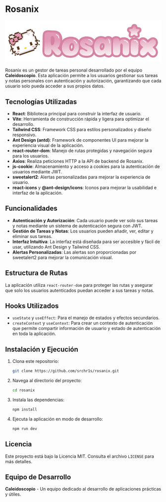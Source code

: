 # Rosanix

![Logo principal de Rosanix](./public/main-logo.png)

Rosanix es un gestor de tareas personal desarrollado por el equipo **Caleidoscopio**. Esta aplicación permite a los usuarios gestionar sus tareas y notas personales con autenticación y autorización, garantizando que cada usuario solo pueda acceder a sus propios datos.

## Tecnologías Utilizadas

- **React**: Biblioteca principal para construir la interfaz de usuario.
- **Vite**: Herramienta de construcción rápida y ligera para optimizar el desarrollo.
- **Tailwind CSS**: Framework CSS para estilos personalizados y diseño responsivo.
- **Ant Design (antd)**: Framework de componentes UI para mejorar la experiencia visual de la aplicación.
- **react-router-dom**: Manejo de rutas protegidas y navegación segura para los usuarios.
- **Axios**: Realiza peticiones HTTP a la API de backend de Rosanix.
- **js-cookie**: Almacenamiento y acceso a cookies para la autenticación de usuarios mediante JWT.
- **sweetalert2**: Alertas personalizadas para mejorar la experiencia de usuario.
- **react-icons** y **@ant-design/icons**: Iconos para mejorar la usabilidad e interfaz de la aplicación.

## Funcionalidades

- **Autenticación y Autorización**: Cada usuario puede ver solo sus tareas y notas mediante un sistema de autenticación segura con JWT.
- **Gestión de Tareas y Notas**: Los usuarios pueden añadir, ver, editar y eliminar sus tareas.
- **Interfaz Intuitiva**: La interfaz está diseñada para ser accesible y fácil de usar, utilizando Ant Design y Tailwind CSS.
- **Alertas Personalizadas**: Las alertas son proporcionadas por sweetalert2 para mejorar la comunicación visual.

## Estructura de Rutas

La aplicación utiliza `react-router-dom` para proteger las rutas y asegurar que solo los usuarios autenticados puedan acceder a sus tareas y notas.

## Hooks Utilizados

- `useState` y `useEffect`: Para el manejo de estados y efectos secundarios.
- `createContext` y `useContext`: Para crear un contexto de autenticación que permite compartir información de usuario y estado de autenticación en toda la aplicación.

## Instalación y Ejecución

1. Clona este repositorio:
   ```bash
   git clone https://github.com/srchr1s/rosanix.git
   ```
2. Navega al directorio del proyecto:
   ```bash
   cd rosanix
   ```
3. Instala las dependencias:
   ```bash
   npm install
   ```
4. Ejecuta la aplicación en modo de desarrollo:
   ```bash
   npm run dev
   ```

## Licencia

Este proyecto está bajo la Licencia MIT. Consulta el archivo `LICENSE` para más detalles.

## Equipo de Desarrollo

**Caleidoscopio** - Un equipo dedicado al desarrollo de aplicaciones prácticas y útiles.
